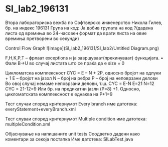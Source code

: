 # SI_lab2_196131
Втора лабораториска вежба по Софтверско инженерство
Никола Гилев, бр. на индекс 196131
Група на код:
Ја добив групата на код ?(дадена листа од времиња во 24-часовен формат да врати листа на овие времиња претворени во секунди)

Control Flow Graph 
![image](SI_lab2_196131/SI_lab2/Untitled Diagram.png)

F,H,K,P,T – фрлаат exceptions и ја завршуваат(прекинуваат) функцијата.
•	Фали B->U во случај листата што се праќа да е size = 0

Цикломатска комплексност
CYC = E – N + 2P, односно бројот на одлуки + 1
E – бројот на јазол 
N – број на ребра
P – број на неповрзани делови
Во овој случај немаме неповрзани делови, т.ш. CYC = E-N
E=21
N=12
CYC = 21-12=9
Или бр. на предикатни јазли (P=8) +1. Односно, цикломатската комплексност е еднаква на P+1=9

Тест случаи според критериумот Every branch
име датотека: everyStatement+everyBranch.xml

Тест слуваи според критериумот Multiple condition
име датотека: multipleCondition.xml

Објаснување на напишаните unit tests
Соодветно дадени како коментари за секоја постапка
Име датотека: SILabTest.java
